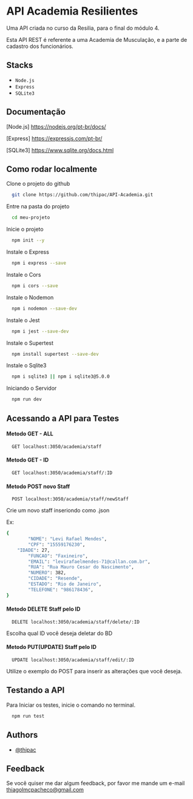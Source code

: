
# API Academia Resilientes

Uma API criada no curso da Resilia, para o final do módulo 4.

Esta API REST é referente a uma Academia de Musculação, e a parte de cadastro dos funcionários.
##  Stacks

 - `Node.js` 
 - `Express`
 - `SQLite3`
 

  
## Documentação

[Node.js] https://nodejs.org/pt-br/docs/

[Express] https://expressjs.com/pt-br/

[SQLite3] https://www.sqlite.org/docs.html
  
## Como rodar localmente

 Clone o projeto do github

```bash
  git clone https://github.com/thipac/API-Academia.git
```

Entre na pasta do projeto

```bash
  cd meu-projeto
```

Inicie o projeto

```bash
  npm init --y
```

Instale o Express

```bash
  npm i express --save
```

Instale o Cors

```bash
  npm i cors --save
```

Instale o Nodemon

```bash
  npm i nodemon --save-dev 
```
Instale o Jest

```bash
  npm i jest --save-dev
```
Instale o Supertest

```bash
  npm install supertest --save-dev
```

Instale o Sqlite3

```bash
  npm i sqlite3 || npm i sqlite3@5.0.0
```

Iniciando o Servidor 

```bash
  npm run dev 
```

## Acessando a API para Testes

#### Metodo GET - ALL
```http
  GET localhost:3050/academia/staff
```

#### Metodo GET - ID
```http
  GET localhost:3050/academia/staff/:ID
```

#### Metodo POST novo Staff
```http
  POST localhost:3050/academia/staff/newStaff
```
Crie um novo staff inseriondo como .json  

Ex: 

```bash
{
		"NOME": "Levi Rafael Mendes",
		"CPF": "15559176230",
    "IDADE": 27,
		"FUNCAO": "Faxineiro",
		"EMAIL": "levirafaelmendes-71@callan.com.br",
		"RUA": "Rua Mauro Cesar do Nascimento",
		"NUMERO": 382,
		"CIDADE": "Resende",
		"ESTADO": "Rio de Janeiro",
		"TELEFONE": "986178436",
}
```

#### Metodo DELETE Staff pelo ID
```http
  DELETE localhost:3050/academia/staff/delete/:ID
```
Escolha qual ID você deseja deletar do BD 

#### Metodo PUT(UPDATE) Staff pelo ID 
```http
  UPDATE localhost:3050/academia/staff/edit/:ID
```
Utilize o exemplo do POST para inserir as alterações que você deseja.







  
## Testando a API

Para Iniciar os testes, inicie o comando no terminal.

```bash
  npm run test
```

  
## Authors

- [@thipac](https://github.com/thipac)

  
## Feedback

Se você quiser me dar algum feedback, por favor me mande um e-mail thiagolmcpacheco@gmail.com

  
